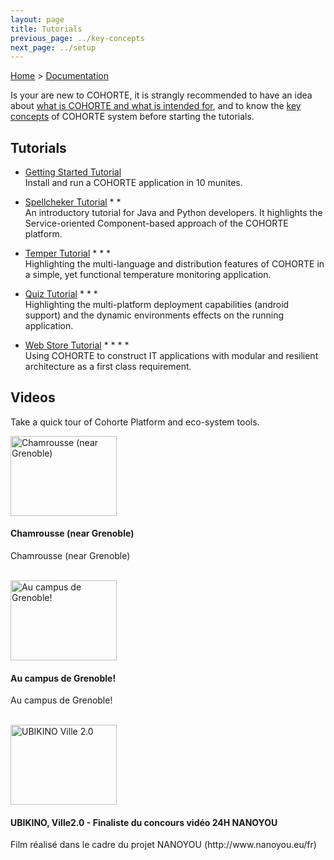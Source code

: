 ```yaml
---
layout: page
title: Tutorials
previous_page: ../key-concepts
next_page: ../setup
---
```


[Home](../../../) > [Documentation](../)

<div class="note">
<p class="note-content">Is your are new to COHORTE, it is strangly recommended to have an idea about <a href="{{ site.baseurl }}/docs/1.x/what-is-cohorte">what is COHORTE and what is intended for</a>, and to know the <a href="{{ site.baseurl }}/docs/1.x/key-concepts">key concepts</a> of COHORTE system before starting the tutorials.
</p>
</div>


## Tutorials

 * [Getting Started Tutorial](./getting-started)
    <br/>Install and run a COHORTE application in 10 munites.

 * [Spellcheker Tutorial](./spellchecker) * *
    <br/>An introductory tutorial for Java and Python developers. It highlights the Service-oriented Component-based approach of the COHORTE platform.

 * [Temper Tutorial](./temper) * * *
    <br/>Highlighting the multi-language and distribution features of COHORTE in a simple, yet functional temperature monitoring application.

 * [Quiz Tutorial](./quiz) * * *
    <br/>Highlighting the multi-platform deployment capabilities (android support) and the dynamic environments effects on the running application.

 * [Web Store Tutorial](./store) * * * * 
    <br/>Using COHORTE to construct IT applications with modular and resilient architecture as a first class requirement.


## Videos

Take a quick tour of Cohorte Platform and eco-system tools.

<div class="row">
	<div class="span3">
		<div id="videogallery" class="span-5 ">
	        <a  href="https://www.youtube.com/watch?v=fnxTbVx9Aww" 
	            rel="prettyPhoto" 
	            title="Chamrousse (near Grenoble) ">
	            <img src="http://img.youtube.com/vi/fnxTbVx9Aww/0.jpg" 
	                 alt="Chamrousse (near Grenoble)" 
	                 title="Chamrousse (near Grenoble) " height="128" width="170"/>  
	            <div class="youtubemacroplayimg"></div>
	        </a>
	    </div>
	</div>
	<div class="span5">
		<h4>Chamrousse (near Grenoble) </h4>
        <p>Chamrousse (near Grenoble)  </p><br/>
	</div>
</div>

<div class="row">
	<div class="span3">
		<div id="videogallery" class="span-5 ">
	        <a  href="https://www.youtube.com/watch?v=SEcH54I-rys" 
	            rel="prettyPhoto" 
	            title="Au campus de Grenoble! ">
	            <img src="http://img.youtube.com/vi/SEcH54I-rys/0.jpg" 
	                 alt="Au campus de Grenoble! " 
	                 title="Au campus de Grenoble! " height="128" width="170"/>  
	            <div class="youtubemacroplayimg"></div>
	        </a>
	    </div>
	</div>
	<div class="span5">
		<h4>Au campus de Grenoble!</h4>
        <p>Au campus de Grenoble!</p><br/>
	</div>
</div>

<div class="row">
	<div class="span3">
		<div id="videogallery" class="span-5 ">
	        <a  href="https://www.youtube.com/watch?v=m5qavJ0CSik" 
	        	rel="prettyPhoto" 
	        	title="UBIKINO, Ville2.0 - Finaliste du concours vidéo 24H NANOYOU">
	        	<img src="http://img.youtube.com/vi/m5qavJ0CSik/0.jpg" 
	        		 alt="UBIKINO Ville 2.0" title="UBIKINO, Ville2.0 - Finaliste du concours vidéo 24H NANOYOU" height="128" width="170"/>  
	        	<div class="youtubemacroplayimg"></div>
	        </a>
	    </div>
	</div>
	<div class="span5">
		<h4>UBIKINO, Ville2.0 - Finaliste du concours vidéo 24H NANOYOU</h4>
        <p>Film réalisé dans le cadre du projet NANOYOU (http://www.nanoyou.eu/fr) </p><br/>
	</div>
</div>
